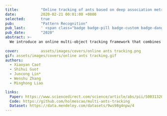 ```yaml
---
title:          "Online tracking of ants based on deep association metrics: method, dataset and evaluation"
date:           2020-02-21 00:01:00 +0800
selected:       true
pub:            "Pattern Recognition"
pub_last:       ' <span class="badge badge-pill badge-custom badge-danger">SCI Q1</span>'
pub_date:       "2020"
abstract: >-
  We introduce an online multi-object tracking framework that combines both the motion and appearance information of ants. We obtain the appearance descriptors by using the ResNet model for offline training on a small (N=50) sample dataset. For online association, a cosine similarity metric computes the matching degree between historical appearance sequences of the trajectory and the current detection.
  
cover:          assets/images/covers/online ants tracking.png
gif: assets/images/covers/online ants tracking.gif
authors:
  - Xiaoyan Cao†
  - Shihui Guo†
  - Juncong Lin*
  - Wenshu Zhang
  - Minghong Liao 

links:
  Paper: https://www.sciencedirect.com/science/article/abs/pii/S003132032030039X
  Code: https://github.com/holmescao/multi-ants-tracking
  Dataset: https://data.mendeley.com/datasets/9ws98g4npw/4
---
```

